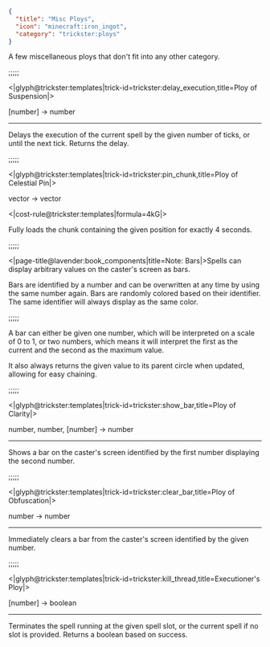 ```json
{
  "title": "Misc Ploys",
  "icon": "minecraft:iron_ingot",
  "category": "trickster:ploys"
}
```

A few miscellaneous ploys that don't fit into any other category.

;;;;;

<|glyph@trickster:templates|trick-id=trickster:delay_execution,title=Ploy of Suspension|>

[number] -> number

---

Delays the execution of the current spell by the given number of ticks, or until the next tick. 
Returns the delay.

;;;;;

<|glyph@trickster:templates|trick-id=trickster:pin_chunk,title=Ploy of Celestial Pin|>

vector -> vector

<|cost-rule@trickster:templates|formula=4kG|>

Fully loads the chunk containing the given position for exactly 4 seconds.

;;;;;

<|page-title@lavender:book_components|title=Note: Bars|>Spells can display arbitrary values on the caster's screen as bars.


Bars are identified by a number and can be overwritten at any time by using the same number again.
Bars are randomly colored based on their identifier. The same identifier will always display as the same color.

;;;;;

A bar can either be given one number, which will be interpreted on a scale of 0 to 1, or two numbers, 
which means it will interpret the first as the current and the second as the maximum value.


It also always returns the given value to its parent circle when updated, allowing for easy chaining.

;;;;;

<|glyph@trickster:templates|trick-id=trickster:show_bar,title=Ploy of Clarity|>

number, number, [number] -> number

---

Shows a bar on the caster's screen identified by the first number displaying the second number.

;;;;;

<|glyph@trickster:templates|trick-id=trickster:clear_bar,title=Ploy of Obfuscation|>

number -> number

---

Immediately clears a bar from the caster's screen identified by the given number.

;;;;;

<|glyph@trickster:templates|trick-id=trickster:kill_thread,title=Executioner's Ploy|>

[number] -> boolean

---

Terminates the spell running at the given spell slot, or the current spell if no slot is provided. Returns a boolean based on success.
